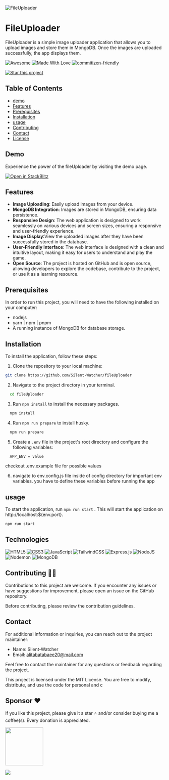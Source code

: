![FileUploader](public/img/banner.png)

# FileUploader

FileUploader is a simple image uploader application that allows you to upload images and store them in MongoDB. Once the images are uploaded successfully, the app displays them.

<p dir="auto"><a href="https://github.com/sindresorhus/awesome"><img src="https://camo.githubusercontent.com/abb97269de2982c379cbc128bba93ba724d8822bfbe082737772bd4feb59cb54/68747470733a2f2f63646e2e7261776769742e636f6d2f73696e647265736f726875732f617765736f6d652f643733303566333864323966656437386661383536353265336136336531353464643865383832392f6d656469612f62616467652e737667" alt="Awesome" data-canonical-src="https://cdn.rawgit.com/sindresorhus/awesome/d7305f38d29fed78fa85652e3a63e154dd8e8829/media/badge.svg" style="max-width: 100%;"></a> <a href="https://github.com/chetanraj/awesome-github-badges"><img src="https://camo.githubusercontent.com/ff817852f0d676a36eaa3108d380e0052e689d9e0bc3eb42818fb21008708420/68747470733a2f2f696d672e736869656c64732e696f2f62616467652f4d616465253230576974682d4c6f76652d6f72616e67652e737667" alt="Made With Love" data-canonical-src="https://img.shields.io/badge/Made%20With-Love-orange.svg" style="max-width: 100%;"></a>
<a href="http://commitizen.github.io/cz-cli/"><img src="https://img.shields.io/badge/commitizen-friendly-brightgreen.svg" alt="commitizen-friendly" style="max-width: 100%;"></a>
</p>

[![Star this project](https://img.shields.io/badge/-⭐%20Star%20this%20project-yellow?style=for-the-badge)](https://github.com/Silent-Watcher/fileUploader)

## Table of Contents

-   [demo](https://github.com/Silent-Watcher/fileUploader#demo)
-   [Features](https://github.com/Silent-Watcher/fileUploader#features)
-   [Prerequisites](https://github.com/Silent-Watcher/fileUploader#Prerequisites)
-   [Installation](https://github.com/Silent-Watcher/fileUploader#Installation)
-   [usage](https://github.com/Silent-Watcher/fileUploader#usage)
-   [Contributing](https://github.com/Silent-Watcher/fileUploader#Contributing)
-   [Contact](https://github.com/Silent-Watcher/fileUploader#Contact)
-   [License](https://github.com/Silent-Watcher/fileUploader#License)

## Demo

Experience the power of the fileUploader by visiting the demo page.

<p>
 
[![Open in StackBlitz](https://developer.stackblitz.com/img/open_in_stackblitz.svg)](https://stackblitz.com/github/Silent-Watcher/fileUploader)

</p>

## Features

-   **Image Uploading**: Easily upload images from your device.
-   **MongoDB Integration**: Images are stored in MongoDB, ensuring data persistence.
-   **Responsive Design**: The web application is designed to work seamlessly on various devices and screen sizes, ensuring a responsive and user-friendly experience.
-   **Image Display**:View the uploaded images after they have been successfully stored in the database.
-   **User-Friendly Interface**: The web interface is designed with a clean and intuitive layout, making it easy for users to understand and play the game.
-   **Open Source**: The project is hosted on GitHub and is open source, allowing developers to explore the codebase, contribute to the project, or use it as a learning resource.

## Prerequisites

In order to run this project, you will need to have the following installed on your computer:

-   nodejs
-   yarn | npm | pnpm
-   A running instance of MongoDB for database storage.

## Installation

To install the application, follow these steps:

1.  Clone the repository to your local machine:

```bash
git clone https://github.com/Silent-Watcher/fileUploader
```

2. Navigate to the project directory in your terminal.

```bash
  cd fileUploader
```

3. Run `npm install` to install the necessary packages.

```bash
  npm install
```

4. Run `npm run prepare` to install husky.

```bash
  npm run prepare
```

5. Create a `.env` file in the project's root directory and configure the following variables:

```bash
  APP_ENV = value
```

checkout .env.example file for possible values

6. navigate to env.config.js file inside of config directory for important env variables. you have to define these variables before running the app

## usage

To start the application, run `npm run start` . This will start the application on http://localhost:${env.port}.

```bash
npm run start
```

## Technologies

<p>

![HTML5](https://img.shields.io/badge/html5-%23E34F26.svg?style=for-the-badge&logo=html5&logoColor=white)
![CSS3](https://img.shields.io/badge/css3-%231572B6.svg?style=for-the-badge&logo=css3&logoColor=white)
![JavaScript](https://img.shields.io/badge/javascript-%23323330.svg?style=for-the-badge&logo=javascript&logoColor=%23F7DF1E)
![TailwindCSS](https://img.shields.io/badge/tailwindcss-%2338B2AC.svg?style=for-the-badge&logo=tailwind-css&logoColor=white)
![Express.js](https://img.shields.io/badge/express.js-%23404d59.svg?style=for-the-badge&logo=express&logoColor=%2361DAFB)
![NodeJS](https://img.shields.io/badge/node.js-6DA55F?style=for-the-badge&logo=node.js&logoColor=white)
![Nodemon](https://img.shields.io/badge/NODEMON-%23323330.svg?style=for-the-badge&logo=nodemon&logoColor=%BBDEAD)
![MongoDB](https://img.shields.io/badge/MongoDB-%234ea94b.svg?style=for-the-badge&logo=mongodb&logoColor=white)

</p>

## Contributing 🤝🏾

Contributions to this project are welcome.
If you encounter any issues or have suggestions for improvement, please open an issue on the GitHub repository.

Before contributing, please review the contribution guidelines.

## Contact

For additional information or inquiries, you can reach out to the project maintainer:

-   Name: Silent-Watcher
-   Email: alitabatabaee20@mail.com

Feel free to contact the maintainer for any questions or feedback regarding the project.


This project is licensed under the MIT License. You are free to modify, distribute, and use the code for personal and c

## Sponsor ❤

If you like this project, please give it a star ⭐ and/or consider buying me a coffee(s). Every donation is appreciated.

<a href="https://www.coffeete.ir/silentwatcher" rel="nofollow">
    <img width="120px" src="https://camo.githubusercontent.com/ab6dddafd2bdfc2a0e66b6f4eae6f508a308c085a3093bea8b1a143ac909f14a/68747470733a2f2f696d672e736869656c64732e696f2f62616467652f4275795f4d655f415f436f666665652d4646444430303f7374796c653d666f722d7468652d6261646765266c6f676f3d6275792d6d652d612d636f66666565266c6f676f436f6c6f723d626c61636b" data-canonical-src="https://img.shields.io/badge/Buy_Me_A_Coffee-FFDD00?style=for-the-badge&amp;logo=buy-me-a-coffee&amp;logoColor=black" style="max-width: 100%;">
</a>

<a target="_blank" rel="noopener noreferrer nofollow" href="https://camo.githubusercontent.com/6038c8f1fd8f60de75477470e5a87210e9256202e01dfba9986446304a0f0254/68747470733a2f2f63617073756c652d72656e6465722e76657263656c2e6170702f6170693f747970653d776176696e6726636f6c6f723d6772616469656e74266865696768743d36302673656374696f6e3d666f6f746572"><img src="https://camo.githubusercontent.com/6038c8f1fd8f60de75477470e5a87210e9256202e01dfba9986446304a0f0254/68747470733a2f2f63617073756c652d72656e6465722e76657263656c2e6170702f6170693f747970653d776176696e6726636f6c6f723d6772616469656e74266865696768743d36302673656374696f6e3d666f6f746572" data-canonical-src="https://capsule-render.vercel.app/api?type=waving&amp;color=gradient&amp;height=60&amp;section=footer" style="max-width: 100%;"></a>
